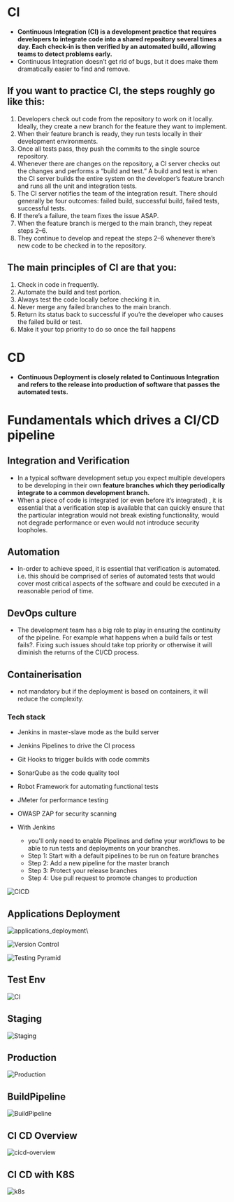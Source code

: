 # CI
* **Continuous Integration (CI) is a development practice that requires developers to integrate code into a shared repository several times a day. Each check-in is then verified by an automated build, allowing teams to detect problems early.**
* Continuous Integration doesn’t get rid of bugs, but it does make them dramatically easier to find and remove.

## If you want to practice CI, the steps roughly go like this:

1. Developers check out code from the repository to work on it locally. Ideally, they create a new branch for the feature they want to implement.
2. When their feature branch is ready, they run tests locally in their development environments.
3. Once all tests pass, they push the commits to the single source repository.
4. Whenever there are changes on the repository, a CI server checks out the changes and performs a “build and test.” A build and test is when the CI server builds the entire system on the developer’s feature branch and runs all the unit and integration tests.
5. The CI server notifies the team of the integration result. There should generally be four outcomes: failed build, successful build, failed tests, successful tests.
6. If there’s a failure, the team fixes the issue ASAP.
7. When the feature branch is merged to the main branch, they repeat steps 2–6.
8. They continue to develop and repeat the steps 2–6 whenever there’s new code to be checked in to the repository.

## The main principles of CI are that you:

1. Check in code in frequently.
2. Automate the build and test portion.
3. Always test the code locally before checking it in.
4. Never merge any failed branches to the main branch.
5. Return its status back to successful if you’re the developer who causes the failed build or test.
6. Make it your top priority to do so once the fail happens

# CD
* **Continuous Deployment is closely related to Continuous Integration and refers to the release into production of software that passes the automated tests.**

# Fundamentals which drives a CI/CD pipeline
## Integration and Verification 
* In a typical software development setup you expect multiple developers to be developing in their own **feature branches which they periodically integrate to a common development branch.** 
* When a piece of code is integrated (or even before it’s integrated) , it is essential that a verification step is available that can quickly ensure that the particular integration would not break existing functionality, would not degrade performance or even would not introduce security loopholes.

## Automation 
* In-order to achieve speed, it is essential that verification is automated. i.e. this should be comprised of series of automated tests that would cover most critical aspects of the software and could be executed in a reasonable period of time.

## DevOps culture 
* The development team has a big role to play in ensuring the continuity of the pipeline. For example what happens when a build fails or test fails?. Fixing such issues should take top priority or otherwise it will diminish the returns of the CI/CD process.
## Containerisation 
* not mandatory but if the deployment is based on containers, it will reduce the complexity.

### Tech stack
* Jenkins in master-slave mode as the build server
* Jenkins Pipelines to drive the CI process
* Git Hooks to trigger builds with code commits
* SonarQube as the code quality tool
* Robot Framework for automating functional tests
* JMeter for performance testing
* OWASP ZAP for security scanning

* With Jenkins
  * you'll only need to enable Pipelines and define your workflows to be able to run tests and deployments on your branches.
  * Step 1: Start with a default pipelines to be run on feature branches
  * Step 2: Add a new pipeline for the master branch
  * Step 3: Protect your release branches
  * Step 4: Use pull request to promote changes to production

![CICD](https://miro.medium.com/max/1400/1*-BziHNWo19nQ_edSiO6y0g.png)

## Applications Deployment
![applications_deployment](https://opensource.com/sites/default/files/uploads/applications_deploymentpipeline.png)\

![Version Control](https://opensource.com/sites/default/files/uploads/version-control.png)

![Testing Pyramid](https://opensource.com/sites/default/files/uploads/testing.png)

## Test Env
![CI](https://wac-cdn.atlassian.com/dam/jcr:25127c2f-a53c-4e57-a4ba-3e89c704e508/part-1-v2@2x.png?cdnVersion=1058)
## Staging 
![Staging](https://wac-cdn.atlassian.com/dam/jcr:4f991401-bf02-4bf8-b67d-c9e3072c8d09/part-2-v2@2x.png?cdnVersion=1058)
## Production
![Production](https://wac-cdn.atlassian.com/dam/jcr:84dbe552-eda9-495e-977b-e84ff096781d/part-3-v2@2x.png?cdnVersion=1058)

## BuildPipeline
![BuildPipeline](https://www.afor.co.nz/img/common/BuildPipeline.png)
## CI CD Overview
![cicd-overview](https://www.mendix.com/evaluation-guide/app-lifecycle/attachments/cicd-overview.png)
## CI CD with K8S
![k8s](https://cdn.thenewstack.io/media/2018/07/d00605db-c1cdpiplin.png)
